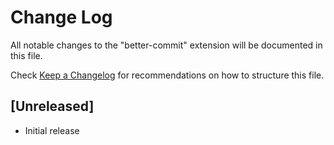 # Change Log

All notable changes to the "better-commit" extension will be documented in this file.

Check [Keep a Changelog](http://keepachangelog.com/) for recommendations on how to structure this file.

## [Unreleased]

- Initial release